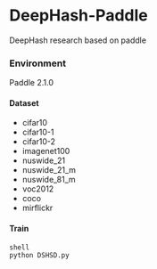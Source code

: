 # DeepHash-Paddle
DeepHash research based on paddle

### Environment
Paddle 2.1.0

#### Dataset
* cifar10
* cifar10-1
* cifar10-2
* imagenet100
* nuswide_21
* nuswide_21_m
* nuswide_81_m
* voc2012
* coco
* mirflickr

#### Train
```
shell
python DSHSD.py
```
